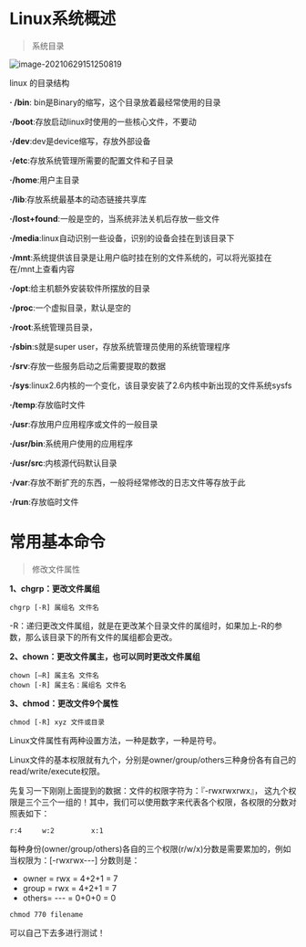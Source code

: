 # Linux系统概述

> 系统目录

![image-20210629151250819](C:\Users\Administrator\AppData\Roaming\Typora\typora-user-images\image-20210629151250819.png)

linux 的目录结构

**· /bin**: bin是Binary的缩写，这个目录放着最经常使用的目录

**·/boot**:存放启动linux时使用的一些核心文件，不要动

 **·/dev**:dev是device缩写，存放外部设备

**·/etc**:存放系统管理所需要的配置文件和子目录

**·/home**:用户主目录

**·/lib**:存放系统最基本的动态链接共享库

**·/lost+found**:一般是空的，当系统非法关机后存放一些文件

**·/media**:linux自动识别一些设备，识别的设备会挂在到该目录下

**·/mnt**:系统提供该目录是让用户临时挂在别的文件系统的，可以将光驱挂在在/mnt上查看内容

**·/opt**:给主机额外安装软件所摆放的目录

**·/proc**:一个虚拟目录，默认是空的

**·/root**:系统管理员目录，

**·/sbin**:s就是super user，存放系统管理员使用的系统管理程序

**·/srv**:存放一些服务启动之后需要提取的数据

**·/sys**:linux2.6内核的一个变化，该目录安装了2.6内核中新出现的文件系统sysfs

**·/temp**:存放临时文件

**·/usr**:存放用户应用程序或文件的一般目录

**·/usr/bin**:系统用户使用的应用程序

**·/usr/src**:内核源代码默认目录

**·/var**:存放不断扩充的东西，一般将经常修改的日志文件等存放于此

**·/run**:存放临时文件





# 常用基本命令

> 修改文件属性

**1、chgrp：更改文件属组**

```
chgrp [-R] 属组名 文件名
```

-R：递归更改文件属组，就是在更改某个目录文件的属组时，如果加上-R的参数，那么该目录下的所有文件的属组都会更改。

**2、chown：更改文件属主，也可以同时更改文件属组**

```
chown [–R] 属主名 文件名
chown [-R] 属主名：属组名 文件名
```

**3、chmod：更改文件9个属性**

```
chmod [-R] xyz 文件或目录
```

Linux文件属性有两种设置方法，一种是数字，一种是符号。

Linux文件的基本权限就有九个，分别是owner/group/others三种身份各有自己的read/write/execute权限。

先复习一下刚刚上面提到的数据：文件的权限字符为：『-rwxrwxrwx』， 这九个权限是三个三个一组的！其中，我们可以使用数字来代表各个权限，各权限的分数对照表如下：

```
r:4     w:2         x:1
```

每种身份(owner/group/others)各自的三个权限(r/w/x)分数是需要累加的，例如当权限为：[-rwxrwx---] 分数则是：

- owner = rwx = 4+2+1 = 7
- group = rwx = 4+2+1 = 7
- others= --- = 0+0+0 = 0

```
chmod 770 filename
```

可以自己下去多进行测试！



